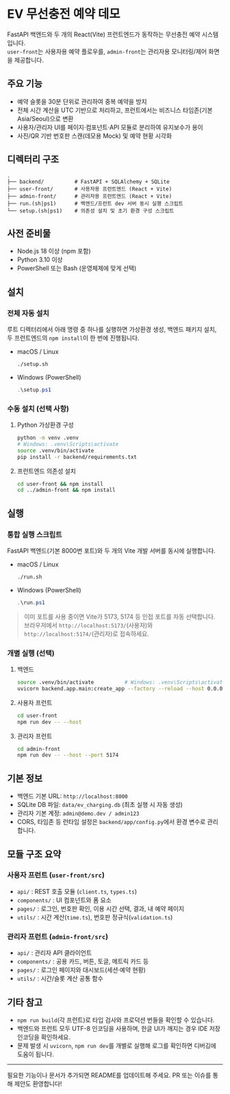 # EV 무선충전 예약 데모

FastAPI 백엔드와 두 개의 React(Vite) 프런트엔드가 동작하는 무선충전 예약 시스템입니다.  
`user-front`는 사용자용 예약 플로우를, `admin-front`는 관리자용 모니터링/제어 화면을 제공합니다.

## 주요 기능

- 예약 슬롯을 30분 단위로 관리하여 중복 예약을 방지
- 전체 시간 계산을 UTC 기반으로 처리하고, 프런트에서는 비즈니스 타임존(기본 Asia/Seoul)으로 변환
- 사용자/관리자 UI를 페이지·컴포넌트·API 모듈로 분리하여 유지보수가 용이
- 사진/QR 기반 번호판 스캔(데모용 Mock) 및 예약 현황 시각화

## 디렉터리 구조

```
.
├── backend/          # FastAPI + SQLAlchemy + SQLite
├── user-front/       # 사용자용 프런트엔드 (React + Vite)
├── admin-front/      # 관리자용 프런트엔드 (React + Vite)
├── run.(sh|ps1)      # 백엔드/프런트 dev 서버 동시 실행 스크립트
└── setup.(sh|ps1)    # 의존성 설치 및 초기 환경 구성 스크립트
```

## 사전 준비물

- Node.js 18 이상 (npm 포함)
- Python 3.10 이상
- PowerShell 또는 Bash (운영체제에 맞게 선택)

## 설치

### 전체 자동 설치
루트 디렉터리에서 아래 명령 중 하나를 실행하면 가상환경 생성, 백엔드 패키지 설치, 두 프런트엔드의 `npm install`이 한 번에 진행됩니다.

- macOS / Linux
  ```bash
  ./setup.sh
  ```
- Windows (PowerShell)
  ```powershell
  .\setup.ps1
  ```

### 수동 설치 (선택 사항)

1. Python 가상환경 구성
   ```bash
   python -m venv .venv
   # Windows: .venv\Scripts\activate
   source .venv/bin/activate
   pip install -r backend/requirements.txt
   ```
2. 프런트엔드 의존성 설치
   ```bash
   cd user-front && npm install
   cd ../admin-front && npm install
   ```

## 실행

### 통합 실행 스크립트
FastAPI 백엔드(기본 8000번 포트)와 두 개의 Vite 개발 서버를 동시에 실행합니다.

- macOS / Linux
  ```bash
  ./run.sh
  ```
- Windows (PowerShell)
  ```powershell
  .\run.ps1
  ```

> 이미 포트를 사용 중이면 Vite가 5173, 5174 등 인접 포트를 자동 선택합니다.  
> 브라우저에서 `http://localhost:5173/`(사용자)와 `http://localhost:5174/`(관리자)로 접속하세요.

### 개별 실행 (선택)

1. 백엔드
   ```bash
   source .venv/bin/activate          # Windows: .venv\Scripts\activate
   uvicorn backend.app.main:create_app --factory --reload --host 0.0.0.0 --port 8000
   ```
2. 사용자 프런트
   ```bash
   cd user-front
   npm run dev -- --host
   ```
3. 관리자 프런트
   ```bash
   cd admin-front
   npm run dev -- --host --port 5174
   ```

## 기본 정보

- 백엔드 기본 URL: `http://localhost:8000`
- SQLite DB 파일: `data/ev_charging.db` (최초 실행 시 자동 생성)
- 관리자 기본 계정: `admin@demo.dev / admin123`
- CORS, 타임존 등 런타임 설정은 `backend/app/config.py`에서 환경 변수로 관리합니다.

## 모듈 구조 요약

### 사용자 프런트 (`user-front/src`)

- `api/` : REST 호출 모듈 (`client.ts`, `types.ts`)
- `components/` : UI 컴포넌트와 폼 요소
- `pages/` : 로그인, 번호판 확인, 이용 시간 선택, 결과, 내 예약 페이지
- `utils/` : 시간 계산(`time.ts`), 번호판 정규식(`validation.ts`)

### 관리자 프런트 (`admin-front/src`)

- `api/` : 관리자 API 클라이언트
- `components/` : 공용 카드, 버튼, 토글, 메트릭 카드 등
- `pages/` : 로그인 페이지와 대시보드(세션·예약 현황)
- `utils/` : 시간/슬롯 계산 공통 함수

## 기타 참고

- `npm run build`(각 프런트)로 타입 검사와 프로덕션 번들을 확인할 수 있습니다.
- 백엔드와 프런트 모두 UTF-8 인코딩을 사용하며, 한글 UI가 깨지는 경우 IDE 저장 인코딩을 확인하세요.
- 문제 발생 시 `uvicorn`, `npm run dev`를 개별로 실행해 로그를 확인하면 디버깅에 도움이 됩니다.

---

필요한 기능이나 문서가 추가되면 README를 업데이트해 주세요. PR 또는 이슈를 통해 제안도 환영합니다!
